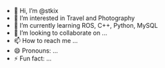 

- 👋 Hi, I’m @stkix
- 👀 I’m interested in Travel and Photography
- 🌱 I’m currently learning ROS, C++, Python, MySQL
- 💞️ I’m looking to collaborate on ...
- 📫 How to reach me ...
- 😄 Pronouns: ...
- ⚡ Fun fact: ...

<!---
stkix/stkix is a ✨ special ✨ repository because its `README.md` (this file) appears on your GitHub profile.
You can click the Preview link to take a look at your changes.
--->

